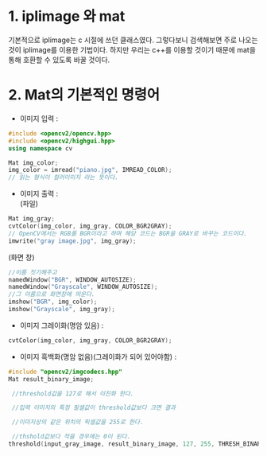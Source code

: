 # 1. iplimage 와 mat

기본적으로 iplimage는 c 시절에 쓰던 클래스였다. 그렇다보니 검색해보면 주로 나오는 것이 iplimage를 이용한 기법이다.
하지만 우리는 c++를 이용할 것이기 때문에 mat을 통해 호환할 수 있도록 바꿀 것이다. 

# 2. Mat의 기본적인 명령어

  - 이미지 입력 : 
  ```cpp
  #include <opencv2/opencv.hpp>
  #include <opencv2/highgui.hpp>
  using namespace cv
  
  Mat img_color;
  img_color = imread("piano.jpg", IMREAD_COLOR); 
  // 읽는 형식이 컬러이미지 라는 뜻이다.
  ```
  - 이미지 출력 : <br>
(파일)
  ```cpp
  Mat img_gray;
cvtColor(img_color, img_gray, COLOR_BGR2GRAY); 
// OpenCV에서는 RGB를 BGR이라고 하며 해당 코드는 BGR을 GRAY로 바꾸는 코드이다.
imwrite("gray image.jpg", img_gray);
  ```
  
(화면 창)
  
  ```cpp
  //이름 짓기해주고
namedWindow("BGR", WINDOW_AUTOSIZE); 
namedWindow("Grayscale", WINDOW_AUTOSIZE);
//그 이름으로 화면창에 띄운다. 
imshow("BGR", img_color);
imshow("Grayscale", img_gray);
  ```
  
  - 이미지 그레이화(명암 있음) :
  ```cpp
  cvtColor(img_color, img_gray, COLOR_BGR2GRAY); 
  ```
  
  - 이미지 흑백화(명암 없음)(그레이화가 되어 있어야함) :
   ```cpp
   #include "opencv2/imgcodecs.hpp"
  Mat result_binary_image;

	//threshold값을 127로 해서 이진화 한다.

	//입력 이미지의 특정 필셀값이 threshold값보다 크면 결과 

	//이미지상의 같은 위치의 픽셀값을 255로 한다.

	//thshold값보다 작을 경우에는 0이 된다.
threshold(input_gray_image, result_binary_image, 127, 255, THRESH_BINARY);
```
   
